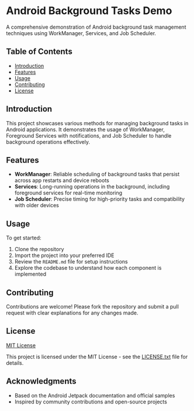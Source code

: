 # Android Background Tasks Demo

A comprehensive demonstration of Android background task management techniques using WorkManager, Services, and Job Scheduler.

## Table of Contents
- [Introduction](#introduction)
- [Features](#features)
- [Usage](#usage)
- [Contributing](#contributing)
- [License](#license)

## Introduction

This project showcases various methods for managing background tasks in Android applications. It demonstrates the usage of WorkManager, Foreground Services with notifications, and Job Scheduler to handle background operations effectively.

## Features

- **WorkManager**: Reliable scheduling of background tasks that persist across app restarts and device reboots
- **Services**: Long-running operations in the background, including foreground services for real-time monitoring
- **Job Scheduler**: Precise timing for high-priority tasks and compatibility with older devices

## Usage

To get started:

1. Clone the repository
2. Import the project into your preferred IDE
3. Review the `README.md` file for setup instructions
4. Explore the codebase to understand how each component is implemented

## Contributing

Contributions are welcome! Please fork the repository and submit a pull request with clear explanations for any changes made.

## License

[MIT License](https://github.com/uditbhaskar/AndroidBackgroundTasksDemo#)

This project is licensed under the MIT License - see the [LICENSE.txt](https://github.com/uditbhaskar/AndroidBackgroundTasksDemo#) file for details.

## Acknowledgments

- Based on the Android Jetpack documentation and official samples
- Inspired by community contributions and open-source projects
